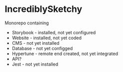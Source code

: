 # IncrediblySketchy

Monorepo containing 
- Storybook - installed, not yet configured
- Website - installed, not yet coded
- CMS - not yet installed
- Database - not yet configged
- Hypertune - remote end created, not yet integrated
- API?
- Jest - not yet installed